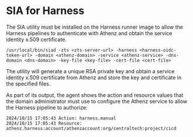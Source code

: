 # SIA for Harness

The SIA utility must be installed on the Harness runner image to allow the
Harness pipelines to authenticate with Athenz and obtain the service identity
x.509 certificate.

```
/usr/local/bin/siad -zts <zts-server-url> -harness <harness-oidc-token-url> -domain <athenz-domain> -service <athenz-service> -dns-domain <dns-domain> -key-file <key-file> -cert-file <cert-file>
```

The utility will generate a unique RSA private key and obtain a service identity x.509 certificate
from Athenz and store the key and certificate in the specified files.

As part of its output, the agent shows the action and resource values that the domain administrator
must use to configure the Athenz service to allow the Harness pipeline to authorize:

```
2024/10/15 17:05:43 Action: harness.manual
2024/10/15 17:05:43 Resource: athenz.harness:account/athenzaccount:org/centraltech:project/cicd
```
